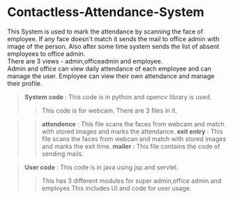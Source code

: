 # Contactless-Attendance-System

This System is used to mark the attendance by scanning the face of employee. If any face doesn't match it sends the mail to office admin with image of the person. Also after some time system sends the list of absent employees to office admin.  
There are 3 views - admin,officeadmin and employee.  
Admin and office can view daily attendance of each employee and can manage the user.
Employee can view their own attendance and manage their profile.

> **System code** : This code is in python and opencv library is used.
>> This code is for webcam. There are 3 files in it.

>> **attendence** : This file scans the faces from webcam and match with stored images and marks the attendance.
>> **exit entry** : This file scans the faces from webcan and match with stored images and marks the exit time.
>> **mailer** : This file contains the code of sending mails.

> **User code** : This code is in java using jsp and servlet.
>> This has 3 different modules for super admin,office admin and employes
>> This includes UI and code for user usage.
